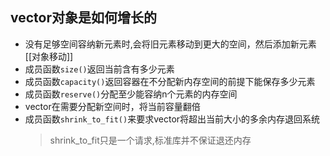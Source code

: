 ## vector对象是如何增长的

- 没有足够空间容纳新元素时,会将旧元素移动到更大的空间，然后添加新元素
  [[对象移动]]
- 成员函数`size()`返回当前含有多少元素
- 成员函数`capacity()`返回容器在不分配新内存空间的前提下能保存多少元素
- 成员函数`reserve()`分配至少能容纳n个元素的内存空间
- vector在需要分配新空间时，将当前容量翻倍
- 成员函数`shrink_to_fit()`来要求vector将超出当前大小的多余内存退回系统
  > shrink_to_fit只是一个请求,标准库并不保证退还内存